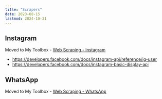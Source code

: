 ```yaml
---
title: "Scrapers"
date: 2023-08-15
lastmod: 2024-10-31
---
```


## Instagram
Moved to My Toolbox - [Web Scraping - Instagram](https://toolbox.cezimbra.me/lists/web-scraping-instagram/)
- https://developers.facebook.com/docs/instagram-api/reference/ig-user
- https://developers.facebook.com/docs/instagram-basic-display-api

## WhatsApp
Moved to My Toolbox - [Web Scraping - WhatsApp](https://toolbox.cezimbra.me/lists/web-scraping-whatsapp/)
